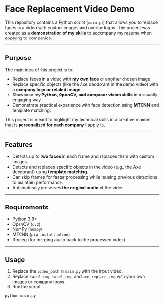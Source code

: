 # Face Replacement Video Demo

This repository contains a Python script (`main.py`) that allows you to replace faces in a video with custom images and overlay logos. The project was created as a **demonstration of my skills** to accompany my resume when applying to companies.  

---

## Purpose

The main idea of this project is to:

- Replace faces in a video with **my own face** or another chosen image.
- Replace specific objects (like the Axe deodorant in the demo video) with a **company logo or related image**.
- Showcase my **Python, OpenCV, and computer vision skills** in a visually engaging way.
- Demonstrate practical experience with face detection using **MTCNN** and template matching.

This project is meant to highlight my technical skills in a creative manner that is **personalized for each company** I apply to.

---

## Features

- Detects up to **two faces** in each frame and replaces them with custom images.
- Detects and replaces specific objects in the video (e.g., the Axe deodorant) using **template matching**.
- Can skip frames for faster processing while reusing previous detections to maintain performance.
- Automatically preserves **the original audio** of the video.

---

## Requirements

- Python 3.8+
- OpenCV (`cv2`)
- NumPy (`numpy`)
- MTCNN (`pip install mtcnn`)
- ffmpeg (for merging audio back to the processed video)

---

## Usage

1. Replace the `video_path` in `main.py` with the input video.
2. Replace `face1_img`, `face2_img`, and `axe_replace_img` with your own images or company logos.
3. Run the script:

```bash
python main.py
